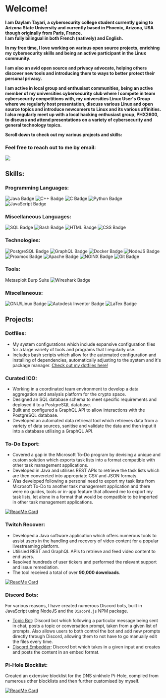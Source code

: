 # Welcome!

**I am Daylam Tayari, a cybersecurity college student currently going to Arizona State University and currently based in Phoenix, Arizona, USA though originally from Paris, France.**  
**I am fully bilingual in both French (natively) and English.**  
  
**In my free time, I love working on various open source projects, enriching my cybersecurity skills and being an active participant in the Linux community.** 

**I am also an avid open source and privacy advocate, helping others discover new tools and introducing them to ways to better protect their personal privacy.**
  
**I am active in local group and enthusiast communities, being an active member of my universities cybersecurity club where I compete in team cybersecurity competitions with, my universities Linux User's Group where we regularly host presentation, discuss various Linux and open source topics and introduce newcomers to Linux and its various affinities.**  
**I also regularly meet up with a local hacking enthusiast group, PHX2600, to discuss and attend presentations on a variety of cybersecurity and general technology topics.**
  
__**Scroll down to check out my various projects and skills:**__

### Feel free to reach out to me by email:

<a href="mailto:daylamtayari@tayari.gg"><img src="https://img.shields.io/badge/daylamtayari@tayari.gg-%238B89CC.svg?&style=for-the-badge&logo=protonmail&logoColor=white"/></a> 
   
   
## Skills:

### Programming Languages:

![Java Badge](https://img.shields.io/badge/Java-007396?style=for-the-badge&labelColor=black&logo=java&logoColor=white)
![C++ Badge](https://img.shields.io/badge/C++-00599C?style=for-the-badge&labelColor=black&logo=cplusplus&logoColor=white)
![C Badge](https://img.shields.io/badge/C-A8B9CC?style=for-the-badge&labelColor=black&logo=c&logoColor=white)
![Python Badge](https://img.shields.io/badge/Python-3776AB?style=for-the-badge&labelColor=black&logo=python&logoColor=white)
![JavaScript Badge](https://img.shields.io/badge/-Javascript-F0DB4F?style=for-the-badge&labelColor=black&logo=javascript&logoColor=white)

### Miscellaneous Languages:

![SQL Badge](https://img.shields.io/badge/SQL-003B57?style=for-the-badge&labelColor=black&logo=sqlite&logoColor=white)
![Bash Badge](https://img.shields.io/badge/Bash-4EAA25?style=for-the-badge&labelColor=black&logo=gnubash&logoColor=white)
![HTML Badge](https://img.shields.io/badge/HTML-E34F26?style=for-the-badge&labelColor=black&logo=html5&logoColor=white)
![CSS Badge](https://img.shields.io/badge/CSS3-1572B6?style=for-the-badge&labelColor=black&logo=css3&logoColor=white)

### Technologies:

![PostgreSQL Badge](https://img.shields.io/badge/PostgreSQL-4169E1?style=for-the-badge&labelColor=black&logo=postgresql&logoColor=white)
![GraphQL Badge](https://img.shields.io/badge/GraphQL-E10098?style=for-the-badge&labelColor=black&logo=GraphQL&logoColor=white)
![Docker Badge](https://img.shields.io/badge/docker-2496ED?style=for-the-badge&labelColor=black&logo=docker&logoColor=white)
![NodeJS Badge](https://img.shields.io/badge/NodeJS-339933?style=for-the-badge&labelColor=black&logo=Node.js&logoColor=white)
![Proxmox Badge](https://img.shields.io/badge/Proxmox-E57000?style=for-the-badge&labelColor=black&logo=proxmox&logoColor=white)
![Apache Badge](https://img.shields.io/badge/apache-D22128?style=for-the-badge&labelColor=black&logo=apache&logoColor=white)
![NGINX Badge](https://img.shields.io/badge/nginx-269539?style=for-the-badge&labelColor=black&logo=nginx&logoColor=white) 
![Git Badge](https://img.shields.io/badge/Git-F05032?style=for-the-badge&labelColor=black&logo=git&logoColor=white) 

### Tools:

Metasploit
Burp Suite
![Wireshark Badge](https://img.shields.io/badge/Wireshark-1679A7?style=for-the-badge&labelColor=black&logo=wireshark&logoColor=white) 

### Miscellaneous:

![GNU/Linux Badge](https://img.shields.io/badge/GNU\/Linux-F05032?style=for-the-badge&labelColor=black&logo=linux&logoColor=white)
![Autodesk Inventor Badge](https://img.shields.io/badge/Inventor-E57000?style=for-the-badge&labelColor=black&logo=autodesk&logoColor=white) 
![LaTex Badge](https://img.shields.io/badge/LaTex-008080?style=for-the-badge&labelColor=black&logo=LaTex&logoColor=white)


## Projects:


### Dotfiles:

- My system configurations which include expansive configuration files for a large variety of tools and programs that I regularly use. 
- Includes bash scripts which allow for the automated configuration and installing of dependencies, automatically adjusting to the system and it's package manager.
[Check out my dotfiles here!](https://git.tayari.gg/tayari/dotfiles)


### Curated ICO:

- Working in a coordinated team environment to develop a data aggregation and analysis platform for the crypto space.
- Designed an SQL database schema to meet specific requirements and deployed it to a PostgreSQL database.
- Built and configured a GraphQL API to allow interactions with the PostgreSQL database.
- Developed an automated data retrieval tool which retrieves data from a variety of data sources, sanitise and validate the data and then input it into a database utilising a GraphQL API.


### To-Do Export:

- Covered a gap in the Microsoft To-Do program by devising a unique and custom solution which exports task lists into a format compatible with other task management applications.
- Developed in Java and utilises REST APIs to retrieve the task lists which are then convereted into appropriate CSV and JSON formats.
- Was developed following a personal need to export my task lists from Microsoft To-Do to another task management application and there were no guides, tools or in-app feature that allowed me to export my task lists, let alone in a format that would be compatible to be imported in other task management applications.

[![ReadMe Card](https://github-readme-stats.vercel.app/api/pin/?username=daylamtayari&repo=Microsoft-To-Do-Export&show_icons=true&theme=great-gatsby)](https://github.com/daylamtayari/Microsoft-To-Do-Export)

### Twitch Recover:

- Developed a Java software application which offers numerous tools to assist users in the handling and recovery of video content for a popular livestreaming platform.
- Utilisied REST and GraphQL APIs to retrieve and feed video content to end users.
- Resolved hundreds of user tickers and performed the relevant support and issue remediation.
- The tool received a total of over **90,000 downloads**.

[![ReadMe Card](https://github-readme-stats.vercel.app/api/pin/?username=TwitchRecover&repo=TwitchRecover&show_icons=true&theme=great-gatsby)](https://github.com/TwitchRecover/TwitchRecover)

### Discord Bots:

For various reasons, I have created numerous Discord bots, built in JavaScript using NodeJS and the `Discord.js` NPM package.
- [Topic Bot](https://git.tayari.gg/tayari/Topic-Bot): Discord bot which following a particular message being sent in chat, posts a topic or conversation prompt, taken from a given list of prompts. Also allows users to both control the bot and add new prompts directly through Discord, allowing them to not have to go manually edit the files every time. 
- [Discord Embedder](https://git.tayari.gg/tayari/discord-embedder): Discord bot which takes in a given input and creates and posts the content in an embed format.


### Pi-Hole Blocklist:

Created an extensive blocklist for the DNS sinkhole Pi-Hole, compiled from numerous other blocklists and then further customised by myself.

[![ReadMe Card](https://github-readme-stats.vercel.app/api/pin/?username=daylamtayari&repo=Pi-Hole-Blocklist&show_icons=true&theme=great-gatsby)](https://github.com/daylamtayari/Pi-Hole-Blocklist)
